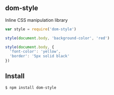 ## dom-style

Inline CSS manipulation library

```js
var style = require('dom-style')

style(document.body, 'background-color', 'red')

style(document.body, {
  'font-color': 'yellow',
  'border': '5px solid black'
})

```

## Install

```bash
$ npm install dom-style
```
